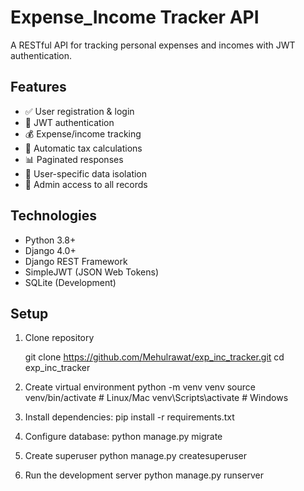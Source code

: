 # Expense_Income Tracker API

A RESTful API for tracking personal expenses and incomes with JWT authentication.

## Features

- ✅ User registration & login
- 🔐 JWT authentication
- 💰 Expense/income tracking
- 🧮 Automatic tax calculations
- 📊 Paginated responses
- 👤 User-specific data isolation
- 👑 Admin access to all records

## Technologies

- Python 3.8+
- Django 4.0+
- Django REST Framework
- SimpleJWT (JSON Web Tokens)
- SQLite (Development)

## Setup
1. Clone repository
   
   git clone https://github.com/Mehulrawat/exp_inc_tracker.git
   cd exp_inc_tracker

2. Create virtual environment
   python -m venv venv
   source venv/bin/activate  # Linux/Mac
   venv\Scripts\activate    # Windows

3. Install dependencies:
    pip install -r requirements.txt


4.	Configure database:
    python manage.py migrate

5.	Create superuser
	python manage.py createsuperuser
   
7.	Run the development server
    python manage.py runserver



